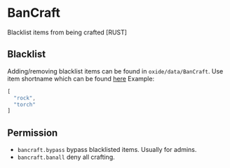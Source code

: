 # BanCraft
Blacklist items from being crafted [RUST]
## Blacklist
Adding/removing blacklist items can be found in `oxide/data/BanCraft`. Use item shortname which can be found [here](https://www.corrosionhour.com/rust-item-list/)
Example:
```js
[
  "rock",
  "torch"
]
```
## Permission

- `bancraft.bypass` bypass blacklisted items. Usually for admins.
- `bancraft.banall` deny all crafting.

